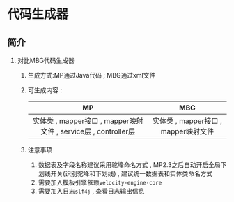 # 代码生成器

## 简介

1. 对比MBG代码生成器

   1. 生成方式:MP通过Java代码 ; MBG通过xml文件

   2. 可生成内容 : 

      |                              MP                              |                 MBG                  |
      | :----------------------------------------------------------: | :----------------------------------: |
      | 实体类 , mapper接口 , mapper映射文件 , service层 , controller层 | 实体类 , mapper接口 , mapper映射文件 |

   3. 注意事项

      1. 数据表及字段名称建议采用驼峰命名方式 , MP2.3之后自动开启全局下划线开关(识别驼峰和下划线) , 建议统一数据表和实体类命名方式
      2. 需要加入模板引擎依赖`velocity-engine-core`
      3. 需要加入日志`slf4j` , 查看日志输出信息

